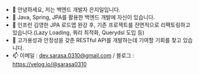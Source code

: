 - 👋 안녕하세요, 저는 백엔드 개발자 은지일입니다.
- 👀 Java, Spring, JPA를 활용한 백엔드 개발에 자신이 있습니다.
- 🌱 인프런 김영한 JPA 로드맵 완강 후, 기존 프로젝트를 전면적으로 리팩토링하고 있습니다.(Lazy Loading, 쿼리 최적화, Querydsl 도입 등)
- 💞️ 고가용성과 안정성을 갖춘 RESTful API를 개발하는데 기여할 기회를 찾고 있습니다.
- 📫 이메일 : dev.sarasa.0310@gmail.com / 블로그 : https://velog.io/@sarasa0310

<!---
sarasa0310/sarasa0310 is a ✨ special ✨ repository because its `README.md` (this file) appears on your GitHub profile.
You can click the Preview link to take a look at your changes.
--->
